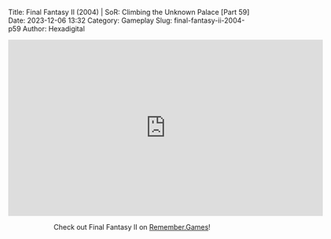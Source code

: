Title: Final Fantasy II (2004) | SoR: Climbing the Unknown Palace [Part 59]
Date: 2023-12-06 13:32
Category: Gameplay
Slug: final-fantasy-ii-2004-p59
Author: Hexadigital

<center><iframe src="https://www.youtube.com/embed/0GU8hk2fLYA?feature=oembed" allow="accelerometer; autoplay; encrypted-media; gyroscope; picture-in-picture" width="640" height="360" frameborder="0"></iframe>

Check out Final Fantasy II on [Remember.Games](https://remember.games/game/6866/final-fantasy-i-ii-dawn-of-souls/)!</center>